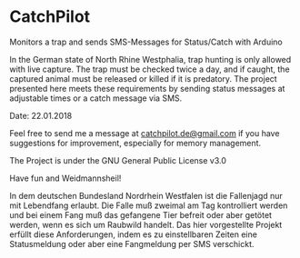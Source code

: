 # CatchPilot
Monitors a trap and sends SMS-Messages for Status/Catch with Arduino

In the German state of North Rhine Westphalia, trap hunting is only allowed with live capture. The trap must be checked twice a day, and if caught, the captured animal must be released or killed if it is predatory.
The project presented here meets these requirements by sending status messages at adjustable times or a catch message via SMS.

Date: 22.01.2018

Feel free to send me a message at catchpilot.de@gmail.com if you have suggestions for improvement, especially for memory management.

The Project is under the GNU General Public License v3.0

Have fun and Weidmannsheil!
        
In dem deutschen Bundesland Nordrhein Westfalen ist die Fallenjagd nur mit Lebendfang erlaubt. Die Falle muß zweimal am Tag kontrolliert werden und bei einem Fang muß das gefangene Tier befreit oder aber getötet werden, wenn es sich um Raubwild handelt.
Das hier vorgestellte Projekt erfüllt diese Anforderungen, indem es zu einstellbaren Zeiten eine Statusmeldung oder aber eine Fangmeldung per SMS verschickt.        
        
